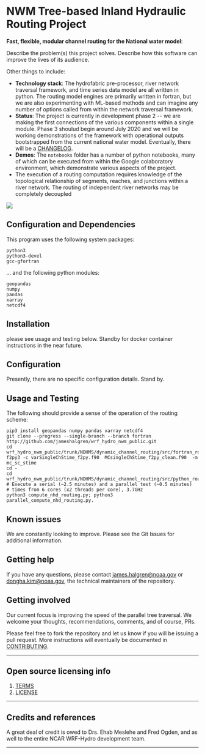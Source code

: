 # NWM Tree-based Inland Hydraulic Routing Project 

**Fast, flexible, modular channel routing for the National water model**:  


Describe the problem(s) this project solves.
Describe how this software can improve the lives of its audience.

Other things to include:

  - **Technology stack**: The hydrofabric pre-processor, river network traversal framework, and time series data model are all written in python. The routing model engines are primarily written in fortran, but we are also experimenting with ML-based methods and can imagine any number of options called from within the network traversal framework.
  - **Status**:  The project is currently in development phase 2 -- we are making the first connections of the various components within a single module. Phase 3 shoulud begin around July 2020 and we will be working demonstrations of the framework with operational outputs bootstrapped from the current national water model. Eventually, there will be a [CHANGELOG](CHANGELOG.md).
  - **Demos**: The `notebooks` folder has a number of python notebooks, many of which can be executed from within the Google colaboratory environment, which demonstrate various aspects of the project. 
  - The execution of a routing computation requires knowledge of the topological relationship of segments, reaches, and junctions within a river network. The routing of independent river networks may be completely decoupled


![](https://raw.githubusercontent.com/NOAA-OWP/owp-open-source-project-template/master/doc/bluecyan.gif)


## Configuration and Dependencies

This program uses the following system packages:
```
python3
python3-devel
gcc-gfortran
```

... and the following python modules:
```
geopandas 
numpy 
pandas 
xarray 
netcdf4 
```

## Installation

please see usage and testing below. Standby for docker container instructions in the near future.

## Configuration

Presently, there are no specific configuration details. Stand by.

## Usage and Testing
The following should provide a sense of the operation of the routing scheme:

```
pip3 install geopandas numpy pandas xarray netcdf4 
git clone --progress --single-branch --branch fortran http://github.com/jameshalgren/wrf_hydro_nwm_public.git
cd wrf_hydro_nwm_public/trunk/NDHMS/dynamic_channel_routing/src/fortran_routing/mc_pylink_v00/MC_singleCH_singleTS/
f2py3 -c varSingleChStime_f2py.f90  MCsingleChStime_f2py_clean.f90  -m mc_sc_stime
cd -
cd wrf_hydro_nwm_public/trunk/NDHMS/dynamic_channel_routing/src/python_routing_v02/
# Execute a serial (~2.5 minutes) and a parallel test (~0.5 minutes)
# times from 6 cores (x2 threads per core), 3.7GHz
python3 compute_nhd_routing.py; python3 parallel_compute_nhd_routing.py.
```

## Known issues

We are constantly looking to improve. Please see the Git Issues for additional information.

## Getting help

If you have any questions, please contact james.halgren@noaa.gov or dongha.kim@noaa.gov, the technical maintainers of the repository. 

## Getting involved

Our current focus is improving the speed of the parallel tree traversal. We welcome your thoughts, recommendations, comments, and of course, PRs. 

Please feel free to fork the repository and let us know if you will be issuing a pull request. 
More instructions will eventually be documented in [CONTRIBUTING](CONTRIBUTING.md).


----

## Open source licensing info
1. [TERMS](TERMS.md)
2. [LICENSE](LICENSE)


----

## Credits and references

A great deal of credit is owed to Drs. Ehab Meslehe and Fred Ogden, and as well to the entire NCAR WRF-Hydro development team.

----
